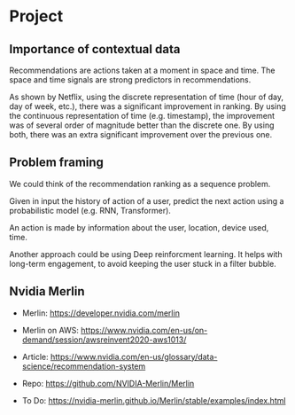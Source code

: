 # Project

## Importance of contextual data

Recommendations are actions taken at a moment in space and time. The space and time signals are strong predictors in recommendations.

As shown by Netflix, using the discrete representation of time (hour of day, day of week, etc.), there was a significant improvement in ranking. By using the continuous representation of time (e.g. timestamp), the improvement was of several order of magnitude better than the discrete one. By using both, there was an extra significant improvement over the previous one.

## Problem framing

We could think of the recommendation ranking as a sequence problem.

Given in input the history of action of a user, predict the next action using a probabilistic model (e.g. RNN, Transformer).

An action is made by information about the user, location, device used, time.

Another approach could be using Deep reinforcment learning. It helps with long-term engagement, to avoid keeping the user stuck in a filter bubble.

## Nvidia Merlin

- Merlin: https://developer.nvidia.com/merlin

- Merlin on AWS: https://www.nvidia.com/en-us/on-demand/session/awsreinvent2020-aws1013/
- Article: https://www.nvidia.com/en-us/glossary/data-science/recommendation-system
- Repo: https://github.com/NVIDIA-Merlin/Merlin
- To Do: https://nvidia-merlin.github.io/Merlin/stable/examples/index.html
